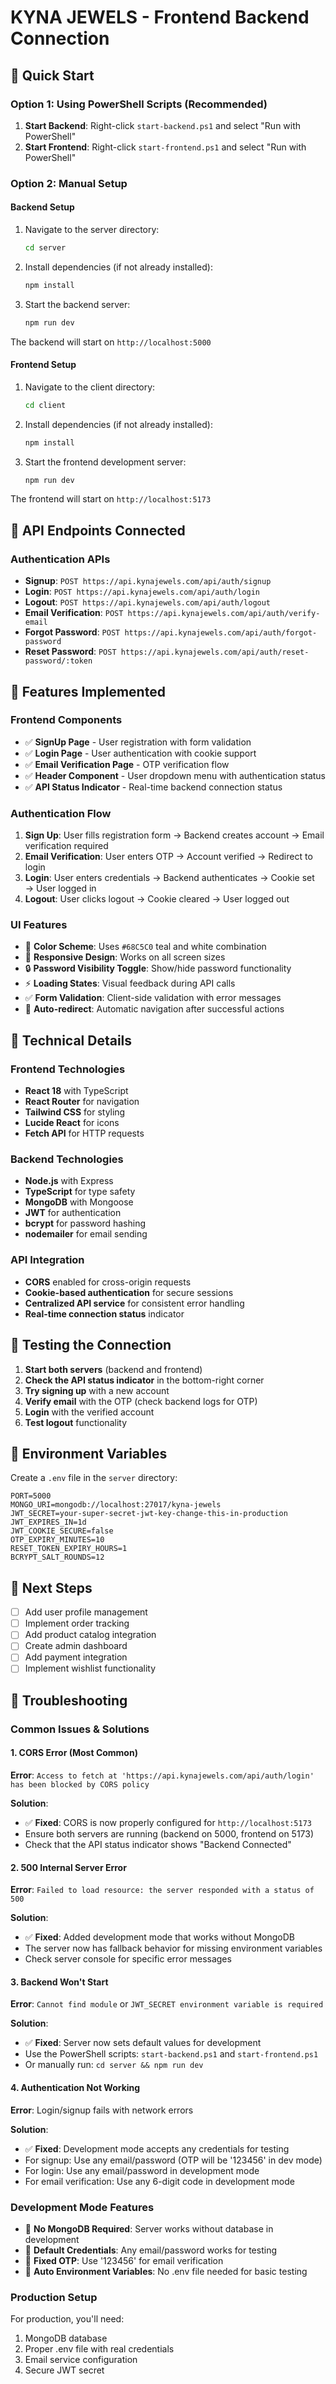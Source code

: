 # KYNA JEWELS - Frontend Backend Connection

## 🚀 Quick Start

### Option 1: Using PowerShell Scripts (Recommended)

1. **Start Backend**: Right-click `start-backend.ps1` and select "Run with PowerShell"
2. **Start Frontend**: Right-click `start-frontend.ps1` and select "Run with PowerShell"

### Option 2: Manual Setup

#### Backend Setup

1. Navigate to the server directory:

   ```bash
   cd server
   ```

2. Install dependencies (if not already installed):

   ```bash
   npm install
   ```

3. Start the backend server:
   ```bash
   npm run dev
   ```

The backend will start on `http://localhost:5000`

#### Frontend Setup

1. Navigate to the client directory:

   ```bash
   cd client
   ```

2. Install dependencies (if not already installed):

   ```bash
   npm install
   ```

3. Start the frontend development server:
   ```bash
   npm run dev
   ```

The frontend will start on `http://localhost:5173`

## 🔗 API Endpoints Connected

### Authentication APIs

- **Signup**: `POST https://api.kynajewels.com/api/auth/signup`
- **Login**: `POST https://api.kynajewels.com/api/auth/login`
- **Logout**: `POST https://api.kynajewels.com/api/auth/logout`
- **Email Verification**: `POST https://api.kynajewels.com/api/auth/verify-email`
- **Forgot Password**: `POST https://api.kynajewels.com/api/auth/forgot-password`
- **Reset Password**: `POST https://api.kynajewels.com/api/auth/reset-password/:token`

## 🎨 Features Implemented

### Frontend Components

- ✅ **SignUp Page** - User registration with form validation
- ✅ **Login Page** - User authentication with cookie support
- ✅ **Email Verification Page** - OTP verification flow
- ✅ **Header Component** - User dropdown menu with authentication status
- ✅ **API Status Indicator** - Real-time backend connection status

### Authentication Flow

1. **Sign Up**: User fills registration form → Backend creates account → Email verification required
2. **Email Verification**: User enters OTP → Account verified → Redirect to login
3. **Login**: User enters credentials → Backend authenticates → Cookie set → User logged in
4. **Logout**: User clicks logout → Cookie cleared → User logged out

### UI Features

- 🎨 **Color Scheme**: Uses `#68C5C0` teal and white combination
- 📱 **Responsive Design**: Works on all screen sizes
- 🔒 **Password Visibility Toggle**: Show/hide password functionality
- ⚡ **Loading States**: Visual feedback during API calls
- ✅ **Form Validation**: Client-side validation with error messages
- 🔄 **Auto-redirect**: Automatic navigation after successful actions

## 🔧 Technical Details

### Frontend Technologies

- **React 18** with TypeScript
- **React Router** for navigation
- **Tailwind CSS** for styling
- **Lucide React** for icons
- **Fetch API** for HTTP requests

### Backend Technologies

- **Node.js** with Express
- **TypeScript** for type safety
- **MongoDB** with Mongoose
- **JWT** for authentication
- **bcrypt** for password hashing
- **nodemailer** for email sending

### API Integration

- **CORS** enabled for cross-origin requests
- **Cookie-based authentication** for secure sessions
- **Centralized API service** for consistent error handling
- **Real-time connection status** indicator

## 🧪 Testing the Connection

1. **Start both servers** (backend and frontend)
2. **Check the API status indicator** in the bottom-right corner
3. **Try signing up** with a new account
4. **Verify email** with the OTP (check backend logs for OTP)
5. **Login** with the verified account
6. **Test logout** functionality

## 📝 Environment Variables

Create a `.env` file in the `server` directory:

```env
PORT=5000
MONGO_URI=mongodb://localhost:27017/kyna-jewels
JWT_SECRET=your-super-secret-jwt-key-change-this-in-production
JWT_EXPIRES_IN=1d
JWT_COOKIE_SECURE=false
OTP_EXPIRY_MINUTES=10
RESET_TOKEN_EXPIRY_HOURS=1
BCRYPT_SALT_ROUNDS=12
```

## 🎯 Next Steps

- [ ] Add user profile management
- [ ] Implement order tracking
- [ ] Add product catalog integration
- [ ] Create admin dashboard
- [ ] Add payment integration
- [ ] Implement wishlist functionality

## 🐛 Troubleshooting

### Common Issues & Solutions

#### 1. CORS Error (Most Common)

**Error**: `Access to fetch at 'https://api.kynajewels.com/api/auth/login' has been blocked by CORS policy`

**Solution**:

- ✅ **Fixed**: CORS is now properly configured for `http://localhost:5173`
- Ensure both servers are running (backend on 5000, frontend on 5173)
- Check that the API status indicator shows "Backend Connected"

#### 2. 500 Internal Server Error

**Error**: `Failed to load resource: the server responded with a status of 500`

**Solution**:

- ✅ **Fixed**: Added development mode that works without MongoDB
- The server now has fallback behavior for missing environment variables
- Check server console for specific error messages

#### 3. Backend Won't Start

**Error**: `Cannot find module` or `JWT_SECRET environment variable is required`

**Solution**:

- ✅ **Fixed**: Server now sets default values for development
- Use the PowerShell scripts: `start-backend.ps1` and `start-frontend.ps1`
- Or manually run: `cd server && npm run dev`

#### 4. Authentication Not Working

**Error**: Login/signup fails with network errors

**Solution**:

- ✅ **Fixed**: Development mode accepts any credentials for testing
- For signup: Use any email/password (OTP will be '123456' in dev mode)
- For login: Use any email/password in development mode
- For email verification: Use any 6-digit code in development mode

### Development Mode Features

- 🔧 **No MongoDB Required**: Server works without database in development
- 🔧 **Default Credentials**: Any email/password works for testing
- 🔧 **Fixed OTP**: Use '123456' for email verification
- 🔧 **Auto Environment Variables**: No .env file needed for basic testing

### Production Setup

For production, you'll need:

1. MongoDB database
2. Proper .env file with real credentials
3. Email service configuration
4. Secure JWT secret
